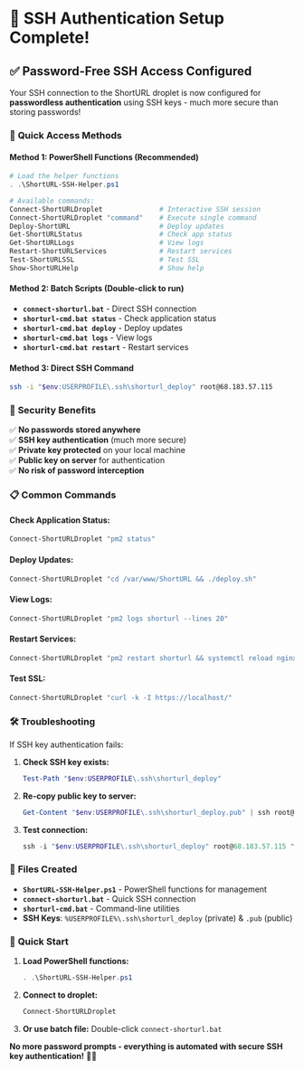 # 🔑 SSH Authentication Setup Complete!

## ✅ Password-Free SSH Access Configured

Your SSH connection to the ShortURL droplet is now configured for **passwordless authentication** using SSH keys - much more secure than storing passwords!

### 🚀 **Quick Access Methods**

#### **Method 1: PowerShell Functions** (Recommended)
```powershell
# Load the helper functions
. .\ShortURL-SSH-Helper.ps1

# Available commands:
Connect-ShortURLDroplet              # Interactive SSH session  
Connect-ShortURLDroplet "command"    # Execute single command
Deploy-ShortURL                      # Deploy updates
Get-ShortURLStatus                   # Check app status
Get-ShortURLLogs                     # View logs
Restart-ShortURLServices             # Restart services
Test-ShortURLSSL                     # Test SSL
Show-ShortURLHelp                    # Show help
```

#### **Method 2: Batch Scripts** (Double-click to run)
- **`connect-shorturl.bat`** - Direct SSH connection
- **`shorturl-cmd.bat status`** - Check application status
- **`shorturl-cmd.bat deploy`** - Deploy updates
- **`shorturl-cmd.bat logs`** - View logs
- **`shorturl-cmd.bat restart`** - Restart services

#### **Method 3: Direct SSH Command**
```bash
ssh -i "$env:USERPROFILE\.ssh\shorturl_deploy" root@68.183.57.115
```

### 🔐 **Security Benefits**

✅ **No passwords stored anywhere**  
✅ **SSH key authentication** (much more secure)  
✅ **Private key protected** on your local machine  
✅ **Public key on server** for authentication  
✅ **No risk of password interception**  

### 📋 **Common Commands**

#### **Check Application Status:**
```powershell
Connect-ShortURLDroplet "pm2 status"
```

#### **Deploy Updates:**
```powershell
Connect-ShortURLDroplet "cd /var/www/ShortURL && ./deploy.sh"
```

#### **View Logs:**
```powershell
Connect-ShortURLDroplet "pm2 logs shorturl --lines 20"
```

#### **Restart Services:**
```powershell
Connect-ShortURLDroplet "pm2 restart shorturl && systemctl reload nginx"
```

#### **Test SSL:**
```powershell
Connect-ShortURLDroplet "curl -k -I https://localhost/"
```

### 🛠️ **Troubleshooting**

If SSH key authentication fails:

1. **Check SSH key exists:**
   ```powershell
   Test-Path "$env:USERPROFILE\.ssh\shorturl_deploy"
   ```

2. **Re-copy public key to server:**
   ```powershell
   Get-Content "$env:USERPROFILE\.ssh\shorturl_deploy.pub" | ssh root@68.183.57.115 "cat >> ~/.ssh/authorized_keys"
   ```

3. **Test connection:**
   ```powershell
   ssh -i "$env:USERPROFILE\.ssh\shorturl_deploy" root@68.183.57.115 "whoami"
   ```

### 📁 **Files Created**

- **`ShortURL-SSH-Helper.ps1`** - PowerShell functions for management
- **`connect-shorturl.bat`** - Quick SSH connection
- **`shorturl-cmd.bat`** - Command-line utilities
- **SSH Keys**: `%USERPROFILE%\.ssh\shorturl_deploy` (private) & `.pub` (public)

### 🎯 **Quick Start**

1. **Load PowerShell functions:**
   ```powershell
   . .\ShortURL-SSH-Helper.ps1
   ```

2. **Connect to droplet:**
   ```powershell
   Connect-ShortURLDroplet
   ```

3. **Or use batch file:**
   Double-click `connect-shorturl.bat`

**No more password prompts - everything is automated with secure SSH key authentication!** 🔑✨
